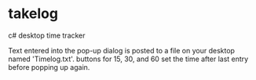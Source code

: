 # takelog
c# desktop time tracker

  Text entered into the pop-up dialog is posted to a file on your desktop named 'Timelog.txt'.
  buttons for 15, 30, and 60 set the time after last entry before popping up again.
